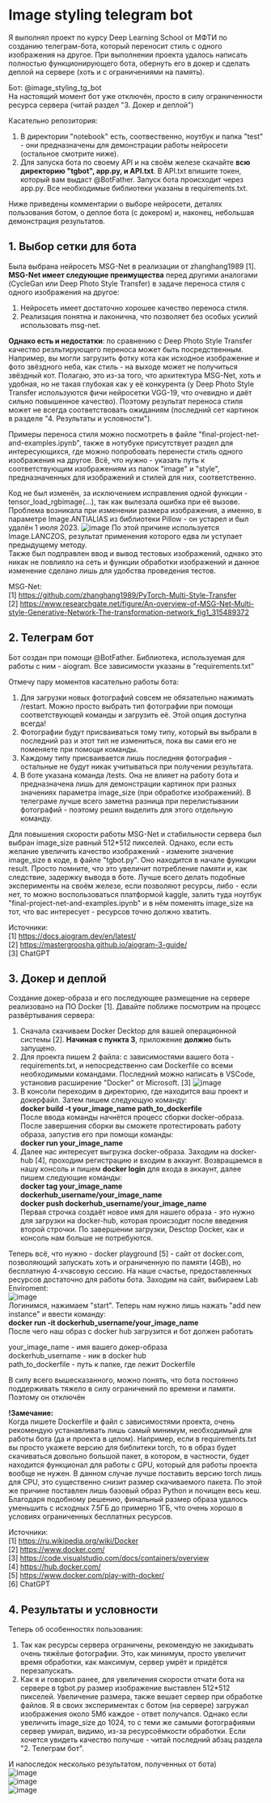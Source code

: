 # Image styling telegram bot

Я выполнял проект по курсу Deep Learning School от МФТИ по созданию телеграм-бота, который переносит стиль с одного изображения на другое. При выполнении проекта удалось написать полностью функционирующего бота, обернуть его в докер и сделать деплой на сервере (хоть и с ограничениями на память). 

Бот: @image_styling_tg_bot  
На настоящий момент бот уже отключён, просто в силу ограниченности ресурса сервера (читай раздел "3. Докер и деплой")

Касательно репозитория:
1. В директории "notebook" есть, соотвественно, ноутбук и папка "test" - они предназначены для демонстрации работы нейросети (остальное смотрите ниже). 
2. Для запуска бота по своему API и на своём железе скачайте **всю директорию "tgbot", app.py, и API.txt**. В API.txt впишите токен, который вам выдаст @BotFather. Запуск бота происходит через app.py. Все необходимые библиотеки указаны в requirements.txt.

Ниже приведены комментарии о выборе нейросети, деталях пользования ботом, о деплое бота (с докером) и, наконец, небольшая демонстрация результатов.

## 1. Выбор сетки для бота
Была выбрана нейросеть MSG-Net в реализации от zhanghang1989 [1].  
**MSG-Net имеет следующие преимущества** перед другими аналогами (CycleGan или Deep Photo Style Transfer) в задаче переноса стиля с одного изображения на другое:
  1. Нейросеть имеет достаточно хорошее качество переноса стиля.
  2. Реализация понятна и лаконична, что позволяет без особых усилий использовать msg-net.

**Однако есть и недостатки**: по сравнению с Deep Photo Style Transfer качество резльтирующего переноса может быть посредственным. Например, вы могли загрузить фотку кота как исходное изображение и фото звёздного неба, как стиль - на выходе может не получиться звёздный кот. Полагаю, это из-за того, что архитектура MSG-Net, хоть и удобная, но не такая глубокая как у её конкурента (у Deep Photo Style Transfer используются фичи нейросетки VGG-19, что очевидно и даёт сильно повышенное качество). Поэтому результат переноса стиля может не всегда соответствовать ожиданиям (последний сет картинок в разделе "4. Результаты и условности").  

Примеры переноса стиля можно посмотреть в файле "final-project-net-and-examples.ipynb", также в нотубуке присутствует раздел для интересующихся, где можно попробовать перенести стиль одного изображения на другое. Всё, что нужно - указать путь к соответствующим изображениям из папок "image" и "style", предназначенных для изображений и стилей для них, соответственно.

Код не был изменён, за исключением исправления одной функции - tensor_load_rgbimage(...), так как вылезала ошибка при её вызове. Проблема возникала при изменении размера изображения, а именно, в параметре Image.ANTIALIAS из библиотеки Pillow - он устарел и был удалён 1 июля 2023. 
![image](https://github.com/tipofyzik/ImageStyling_tgbot/assets/84290230/11452491-057f-4251-97f6-c6f3804ccda6)
По этой причине используется Image.LANCZOS, результат применения которого едва ли уступает предыдущему методу.  
Также был подправлен ввод и вывод тестовых изображений, однако это никак не повлияло на сеть и функции обработки изображений и данное изменение сделано лишь для удобства проведения тестов.  

MSG-Net:     
[1] https://github.com/zhanghang1989/PyTorch-Multi-Style-Transfer     
[2] https://www.researchgate.net/figure/An-overview-of-MSG-Net-Multi-style-Generative-Network-The-transformation-network_fig1_315489372

## 2. Телеграм бот
Бот создан при помощи @BotFather. Библиотека, используемая для работы с ним - aiogram. Все зависимости указаны в "requirements.txt"

Отмечу пару моментов касательно работы бота:
1. Для загрузки новых фотографий совсем не обязательно нажимать /restart.  Можно просто выбрать тип фотографии при помощи соответствующей команды и загрузить её. Этой опция доступна всегда!
2. Фотографии будут присваиваться тому типу, который вы выбрали в последний раз и этот тип не измениться, пока вы сами его не поменяете при помощи команды.
3. Каждому типу присваивается лишь последняя фотография - остальные не будут никак учитываться при получении результата.
4. В боте указана команда /tests. Она не влияет на работу бота и предназначена лишь для демонстрации картинок при разных значениях параметра image_size (при обработке изображений). В телеграме лучше всего заметна разница при перелистывании фотографий - поэтому решил выделить для этого отдельную команду.

Для повышения скорости работы MSG-Net и стабильности сервера был выбран image_size равный 512*512 пикселей. Однако, если есть желание увеличить качество изображений - измените значение image_size в коде, в файле "tgbot.py". Оно находится в начале функции result. Просто помните, что это увеличит потребление памяти и, как следствие, задержку вывода в боте. Лучше всего делать подобные эксперименты на своём железе, если позволяют ресурсы, либо - если нет, то можно воспользоваться платформой kaggle, залить туда ноутбук "final-project-net-and-examples.ipynb" и в нём поменять image_size на тот, что вас интересует - ресурсов точно должно хватить.  

Источники:  
[1] https://docs.aiogram.dev/en/latest/  
[2] https://mastergroosha.github.io/aiogram-3-guide/  
[3] ChatGPT  

## 3. Докер и деплой
Создание докер-образа и его последующее размещение на сервере реализовано на ПО Docker [1]. Давайте поближе посмотрим на процесс развёртывания сервера:

1. Сначала скачиваем Docker Decktop для вашей операционной системы [2]. **Начиная с пункта 3**, приложение **должно** быть запущено. 
2. Для проекта пишем 2 файла: с зависимостями вашего бота - requirements.txt, и непосредственно сам Dockerfile со всеми необходимыми командами. Последний можно написать в VSCode, установив расширение "Docker" от Microsoft. [3]
![image](https://github.com/tipofyzik/ImageStyling_tgbot/assets/84290230/f74565bf-d25c-4dc4-866c-aa56df11ca37)  
3. В консоли переходим в директорию, где находится ваш проект и докерфайл. Затем пишем следующую команду:  
**docker build -t your_image_name path_to_dockerfile**  
После ввода команды начнётся процесс сборки docker-образа. После завершения сборки вы сможете протестировать работу образа, запустив его при помощи команды:  
**docker run your_image_name**  
5. Далее нас интересует выгрузка docker-образа. Заходим на docker-hub [4], проходим регистрацию и входим в аккаунт. Возвращаемся в нашу консоль и пишем **docker login** для входа в аккаунт, далее пишем следующие команды:  
**docker tag your_image_name dockerhub_username/your_image_name**  
**docker push dockerhub_username/your_image_name**  
Первая строчка создаёт новое имя для нашего образа - это нужно для загрузки на docker-hub, которая происзодит после введения второй строчки. По завершении загрузки, Desctop Docker, как и консоль нам больше не потребуются.

Теперь всё, что нужно - docker playground [5] - сайт от docker.com, позволяющий запускать хоть и ограниченную по памяти (4GB), но бесплатную 4-хчасовую сессию. На наше счастье, предоставленных ресурсов достаточно для работы бота. Заходим на сайт, выбираем Lab Enviroment:  
![image](https://github.com/tipofyzik/ImageStyling_tgbot/assets/84290230/13d41a2e-242a-4031-b4c6-7d32a7c29718)  
Логинимся, нажимаем "start". Теперь нам нужно лишь нажать "add new instanсe" и ввести команду:  
**docker run -it dockerhub_username/your_image_name**  
После чего наш образ c docker hub загрузится и бот должен работать

your_image_name - имя вашего докер-образа  
dockerhub_username - ник в docker hub  
path_to_dockerfile - путь к папке, где лежит Dockerfile  

В силу всего вышесказанного, можно понять, что бота постоянно поддерживать тяжело в силу ограничений по времени и памяти. Поэтому он отключён

**!Замечание:**  
Когда пишете Dockerfile и файл с зависимостями проекта, очень рекомендую устанавливать лишь самый минимум, необходимый для работы бота (да и проекта в целом).  Например, если в requirements.txt вы просто укажете версию для библитеки torch, то в образ будет скачиваться довольно большой пакет, в котором, в частности, будет находится функционал для работы с GPU, который для работы проекта вообще не нужен. В данном случае лучше поставить версию torch лишь для CPU, это существенно снизит размер скачиваемого пакета. По этой же причине поставлен лишь базовый образ Python и почищен весь кеш. Благодаря подобному решению, финальный размер образа удалось уменьшить с исходных 7.5ГБ до примерно 1ГБ, что очень хорошо в условиях ограниченных бесплатных ресурсов.  

Источники:  
[1] https://ru.wikipedia.org/wiki/Docker  
[2] https://www.docker.com/  
[3] https://code.visualstudio.com/docs/containers/overview  
[4] https://hub.docker.com/  
[5] https://www.docker.com/play-with-docker/  
[6] ChatGPT 

## 4. Результаты и условности
Теперь об особенностях пользования:  
1. Так как ресурсы сервера ограничены, рекомендую не закидывать очень тяжёлые фотографии. Это, как минимум, просто увеличит время обработки, как максимум, сервер умрёт и придётся перезапускать.
2. Как я и говорил ранее, для увеличения скорости отчати бота на сервере в tgbot.py размер изображение выставлен 512*512 пикселей. Увеличение размера, также вешает сервер при обработке файлов.
Я в своих экспериментах с ботом (на сервере) загружал изображения около 5Мб каждое - ответ получался. Однако если увеличить image_size до 1024, то с теми же самыми фотографиями сервер умирал, видимо, из-за ресурсоёмкости обработки. Если хочется увидеть качество получше - читай последний абзац раздела "2. Телеграм бот".

И напоследок несколько результатом, полученных от бота)    
![image](https://github.com/tipofyzik/ImageStyling_tgbot/assets/84290230/43092759-6ba8-495e-9619-17966e5cdebc)  
![image](https://github.com/tipofyzik/ImageStyling_tgbot/assets/84290230/b3fe0a1c-8fdb-4317-800e-5c111e5b0bc7)  
![image](https://github.com/tipofyzik/ImageStyling_tgbot/assets/84290230/107eefd3-bb2b-4d4b-85cc-b92375701c87)  

